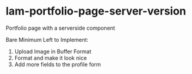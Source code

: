 # lam-portfolio-page-server-version

Portfolio page with a serverside component

Bare Minimum Left to Implement:

1. Upload Image in Buffer Format
2. Format and make it look nice
3. Add more fields to the profile form

